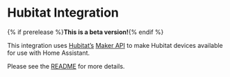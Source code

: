 # Hubitat Integration

{% if prerelease %}**This is a beta version!**{% endif %}

This integration uses [Hubitat’s](hubitat.com) [Maker API](https://docs.hubitat.com/index.php?title=Hubitat™_Maker_API) to make Hubitat devices available for use with Home Assistant.

Please see the [README](https://github.com/jason0x43/hacs-hubitat#hubitat-integration-for-home-assistant) for more details.
